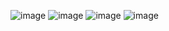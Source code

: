 ![image](https://github.com/user-attachments/assets/f3b3d696-2b21-4d97-89c3-a0038fbf83d3)
![image](https://github.com/user-attachments/assets/d84d618b-5c24-4674-96aa-00d7849b2d03)
![image](https://github.com/user-attachments/assets/8d451c54-3350-4c94-b045-9f3ef04214f5)
![image](https://github.com/user-attachments/assets/9e02dd91-38c7-4661-907d-80b7c73befdd)
